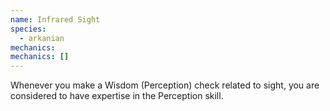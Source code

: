 ```yaml
---
name: Infrared Sight
species:
  - arkanian
mechanics:
mechanics: []
---
```

Whenever you make a Wisdom (Perception) check related to sight, you are considered to have expertise in the Perception skill.
